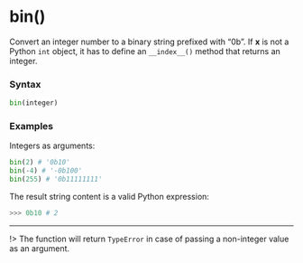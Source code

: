 # bin()
Convert an integer number to a binary string prefixed with “0b”. If **x** is not a Python `int` object, it has to define an `__index__()` method that returns an integer.

### Syntax
```python
bin(integer)
```

### Examples
Integers as arguments:
```python
bin(2) # '0b10'
bin(-4) # '-0b100'
bin(255) # '0b11111111'
```

The result string content is a valid Python expression:
```python
>>> 0b10 # 2
```
---
!> The function will return `TypeError` in case of passing a non-integer value as an argument.